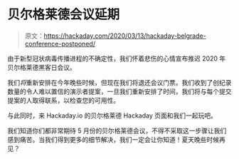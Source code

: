# 贝尔格莱德会议延期

> 原文：<https://hackaday.com/2020/03/13/hackaday-belgrade-conference-postponed/>

由于新型冠状病毒传播进程的不确定性，我们怀着悲伤的心情宣布推迟 2020 年贝尔格莱德黑客日会议。

我们*将*重新安排在今年晚些时候，但现在我们将退还会议门票。我们收到了创纪录数量的令人难以置信的演示者提案，一旦我们重新安排了时间，我们将与每个提交提案的人取得联系，以检查您的可用性。

与此同时，来 Hackaday.io 的贝尔格莱德 Hackaday 页面和我们一起玩吧。

我们知道你们都非常期待 5 月份的贝尔格莱德会议，不得不采取这一步骤让我们感到痛苦。当我们得到更多的细节解决，我们一定会让你知道！夏天晚些时候再见？